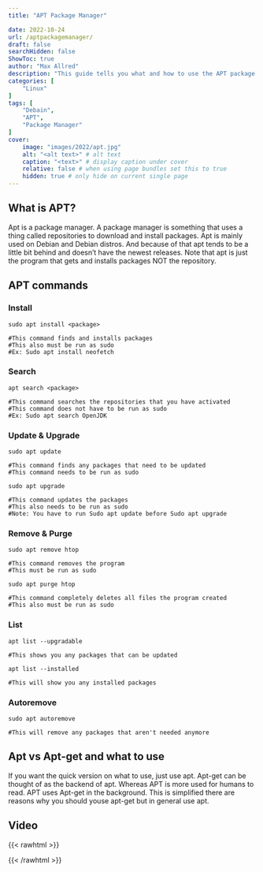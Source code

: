 ```yaml
---
title: "APT Package Manager"

date: 2022-10-24
url: /aptpackagemanager/
draft: false
searchHidden: false
ShowToc: true
author: "Max Allred"
description: "This guide tells you what and how to use the APT package manager"
categories: [
    "Linux"
]
tags: [
    "Debain",
    "APT",
    "Package Manager"
]
cover:
    image: "images/2022/apt.jpg"
    alt: "<alt text>" # alt text
    caption: "<text>" # display caption under cover
    relative: false # when using page bundles set this to true
    hidden: true # only hide on current single page
---
```


## What is APT?

Apt is a package manager. A package manager is something that uses a thing called repositories to download and install packages. Apt is mainly used on Debian and Debian distros. And because of that apt tends to be a little bit behind and doesn’t have the newest releases. Note that apt is just the program that gets and installs packages NOT the repository. 

## APT commands

### Install
```
sudo apt install <package>

#This command finds and installs packages
#This also must be run as sudo
#Ex: Sudo apt install neofetch
```
### Search
```
apt search <package>

#This command searches the repositories that you have activated
#This command does not have to be run as sudo
#Ex: Sudo apt search OpenJDK
```
### Update & Upgrade
```
sudo apt update

#This command finds any packages that need to be updated
#This command needs to be run as sudo

sudo apt upgrade

#This command updates the packages
#This also needs to be run as sudo
#Note: You have to run Sudo apt update before Sudo apt upgrade
```
### Remove & Purge
```
sudo apt remove htop

#This command removes the program
#This must be run as sudo

sudo apt purge htop

#This command completely deletes all files the program created
#This also must be run as sudo
```
### List
```
apt list --upgradable

#This shows you any packages that can be updated

apt list --installed

#This will show you any installed packages
```
### Autoremove
```
sudo apt autoremove

#This will remove any packages that aren't needed anymore
```
## Apt vs Apt-get and what to use
If you want the quick version on what to use, just use apt. Apt-get can be thought of as the backend of apt. Whereas APT is more used for humans to read. APT uses Apt-get in the background. This is simplified there are reasons why you should youse apt-get but in general use apt.

## Video
{{< rawhtml >}}    
      
{{< /rawhtml >}}
